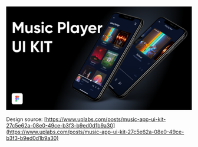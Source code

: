 ![](preview.png)

Design source: [https://www.uplabs.com/posts/music-app-ui-kit-27c5e62a-08e0-49ce-b3f3-b9ed0d1b9a30](https://www.uplabs.com/posts/music-app-ui-kit-27c5e62a-08e0-49ce-b3f3-b9ed0d1b9a30)
